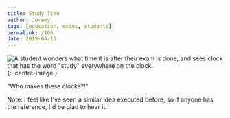```yaml
---
title: Study Time
author: Jeremy
tags: [education, exams, students]
permalink: /106
date: 2019-04-15
---
```


![A student wonders what time it is after their exam is done, and sees clock that has the word "study" everywhere on the clock.](https://res.cloudinary.com/dh3hm8pb7/image/upload/c_scale,q_auto:best,w_615/v1535842782/Handwaving/Published/StudyTime.png){: .centre-image }

"Who makes these clocks?!"

Note: I feel like I've seen a similar idea executed before, so if anyone has the reference, I'd be glad to hear it.